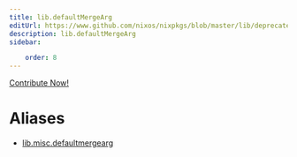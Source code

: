 ```yaml
---
title: lib.defaultMergeArg
editUrl: https://www.github.com/nixos/nixpkgs/blob/master/lib/deprecated.nix#L18C21
description: lib.defaultMergeArg
sidebar:

    order: 8
---
```


<a href="https://www.github.com/nixos/nixpkgs/blob/master/lib/deprecated.nix#L18C21">Contribute Now!</a>


# Aliases

- [lib.misc.defaultmergearg](/nix-doc-comments/reference/lib/misc/lib-misc-defaultmergearg)


